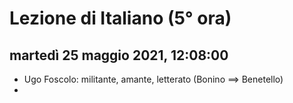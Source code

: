 # Lezione di Italiano (5° ora)

## martedì 25 maggio 2021, 12:08:00

* Ugo Foscolo: militante, amante, letterato (Bonino $\implies$ Benetello)
* 
<!--stackedit_data:
eyJoaXN0b3J5IjpbLTEzNDk1MDcxNTNdfQ==
-->